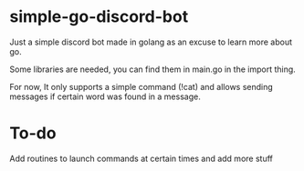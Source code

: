 # simple-go-discord-bot
Just a simple discord bot made in golang as an excuse to learn more about go.

Some libraries are needed, you can find them in main.go in the import thing.

For now, It only supports a simple command (!cat) and allows sending messages if certain word was found in a message.

# To-do
Add routines to launch commands at certain times and add more stuff
